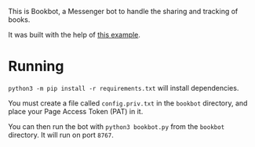 This is Bookbot, a Messenger bot to handle the sharing and tracking of books.

It was built with the help of [this example](https://github.com/hungtraan/FacebookBot-echobot-simple).

# Running

`python3 -m pip install -r requirements.txt` will install dependencies.

You must create a file called `config.priv.txt` in the `bookbot` directory, and place your Page Access Token (PAT) in it.

You can then run the bot with `python3 bookbot.py` from the `bookbot` directory. It will run on port `8767`.
